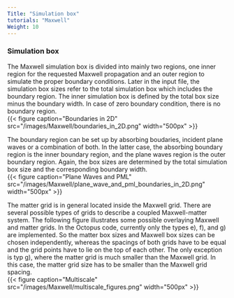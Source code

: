 ```yaml
---
Title: "Simulation box"
tutorials: "Maxwell"
Weight: 10
---
```



### Simulation box

The Maxwell simulation box is divided into mainly two regions, one inner region for the requested Maxwell propagation and an outer region to simulate the proper boundary conditions. Later in the input file, the simulation box sizes refer to the total simulation box which includes the boundary region. The inner simulation box is defined by the total box size minus the boundary width. In case of zero boundary condition, there is no boundary region.  
{{< figure caption="Boundaries in 2D" src="/images/Maxwell/boundaries_in_2D.png" width="500px" >}}

The boundary region can be set up by absorbing boudaries, incident plane waves or a combination of both. In the latter case, the absorbing boundary region is the inner boundary region, and the plane waves region is the outer boundary region. Again, the box sizes are determined by the total simulation box size and the corresponding boundary width.  
{{< figure caption="Plane Waves and PML" src="/images/Maxwell/plane_wave_and_pml_boundaries_in_2D.png" width="500px" >}}

The matter grid is in general located inside the Maxwell grid. There are several possible types of grids to describe a coupled Maxwell-matter system. The following figure illustrates some possible overlaying Maxwell and matter grids. In the Octopus code, currently only the types e), f), and g) are implemented. So the matter box sizes and Maxwell box sizes can be chosen independently, whereas the spacings of both grids have to be equal and the grid points have to lie on the top of each other. The only exception is typ g), where the matter grid is much smaller than the Maxwell grid. In this case, the matter grid size has to be smaller than the Maxwell grid spacing.  
{{< figure caption="Multiscale" src="/images/Maxwell/multiscale_figures.png" width="500px" >}}

